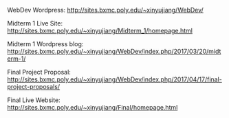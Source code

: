 WebDev Wordpress: http://sites.bxmc.poly.edu/~xinyujiang/WebDev/

Midterm 1 Live Site: http://sites.bxmc.poly.edu/~xinyujiang/Midterm_1/homepage.html

Midterm 1 Wordpress blog: http://sites.bxmc.poly.edu/~xinyujiang/WebDev/index.php/2017/03/20/midterm-1/

Final Project Proposal: http://sites.bxmc.poly.edu/~xinyujiang/WebDev/index.php/2017/04/17/final-project-proposals/

Final Live Website: http://sites.bxmc.poly.edu/~xinyujiang/Final/homepage.html
